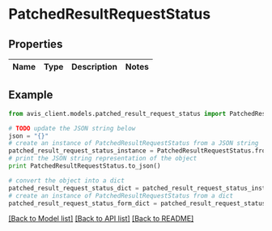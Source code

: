 # PatchedResultRequestStatus


## Properties

Name | Type | Description | Notes
------------ | ------------- | ------------- | -------------

## Example

```python
from avis_client.models.patched_result_request_status import PatchedResultRequestStatus

# TODO update the JSON string below
json = "{}"
# create an instance of PatchedResultRequestStatus from a JSON string
patched_result_request_status_instance = PatchedResultRequestStatus.from_json(json)
# print the JSON string representation of the object
print PatchedResultRequestStatus.to_json()

# convert the object into a dict
patched_result_request_status_dict = patched_result_request_status_instance.to_dict()
# create an instance of PatchedResultRequestStatus from a dict
patched_result_request_status_form_dict = patched_result_request_status.from_dict(patched_result_request_status_dict)
```
[[Back to Model list]](../README.md#documentation-for-models) [[Back to API list]](../README.md#documentation-for-api-endpoints) [[Back to README]](../README.md)


